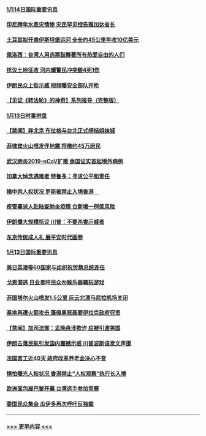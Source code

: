 #### [1月14日国际重要讯息](../pages/prog202/a102752569.md?t=01141955) 
#### [印尼跨年水患灾情惨 灾民罕见控告雅加达省长](../pages/prog202/a102752476.md?t=01141955) 
#### [土耳其拟开凿伊斯坦堡运河 全长约45公里年收10亿美元](../pages/prog202/a102752431.md?t=01141955) 
#### [佩洛西：台湾人用选票鼓舞著所有热爱自由的人们](../pages/prog202/a102751526.md?t=01141955) 
#### [抗议土地征收 河内爆警民冲突酿4死1伤](../pages/prog202/a102752387.md?t=01141955) 
#### [伊朗民众上街示威 视频曝安全部队开枪](../pages/prog202/a102752008.md?t=01141955) 
#### [【见证《转法轮》的神奇】系列报导（完整版）](../pages/prog202/a102752187.md?t=01141955) 
#### [1月13日时事拼盘](../pages/prog202/a102752116.md?t=01141955) 
#### [【禁闻】弃北京 布拉格与台北正式缔结姐妹城](../pages/prog202/a102752091.md?t=01141955) 
#### [菲律宾火山喷发伴地震 将撤约45万居民](../pages/prog202/a102751967.md?t=01141955) 
#### [武汉肺炎2019-nCoV扩散 泰国证实首起境外病例](../pages/prog202/a102751985.md?t=01141955) 
#### [加拿大悼念遇难者 特鲁多：寻求公平和责任](../pages/prog202/a102751959.md?t=01141955) 
#### [揭中共人权状况 罗斯被禁止入境香港　](../pages/prog202/a102751943.md?t=01141955) 
#### [疾管署派人赴陆查肺炎疫情 台新增一例低风险](../pages/prog202/a102751905.md?t=01141955) 
#### [伊朗爆大规模抗议 川普：不要杀害示威者](../pages/prog202/a102751924.md?t=01141955) 
#### [东京传统成人礼 展平安时代画卷](../pages/prog202/a102751855.md?t=01141955) 
#### [1月13日国际重要讯息](../pages/prog202/a102751692.md?t=01141955) 
#### [美日英澳等60国家与组织祝贺蔡总统连任](../pages/prog202/a102751696.md?t=01141955) 
#### [戈恩潜逃 日业者吁民众勿躲乐器箱玩游戏](../pages/prog202/a102751591.md?t=01141955) 
#### [菲国塔尔火山喷发1.5公里 灰云北漂马尼拉机场关闭](../pages/prog202/a102751469.md?t=01141955) 
#### [基地再遭火箭攻击 蓬佩奥怒轰要伊拉克政府究责](../pages/prog202/a102751454.md?t=01141955) 
#### [【禁闻】加司法部：孟晚舟涉欺诈 应被引渡美国](../pages/prog202/a102751427.md?t=01141955) 
#### [伊朗击落民航引发国内震撼示威 川普波斯语发文声援](../pages/prog202/a102751305.md?t=01141955) 
#### [法国罢工近40天 政府改革养老金决心不变](../pages/prog202/a102751364.md?t=01141955) 
#### [惧怕曝光人权状况 香港禁止“人权观察”执行长入境](../pages/prog202/a102751350.md?t=01141955) 
#### [欧洲面包展巴黎开幕 台湾选手参加竞赛](../pages/prog202/a102751282.md?t=01141955) 
#### [委国民众集会 瓜伊多再次呼吁反独裁](../pages/prog202/a102751263.md?t=01141955) 

----
#### [ >>> 更早内容 <<< ](../indexes/prog202-earlier.md)
